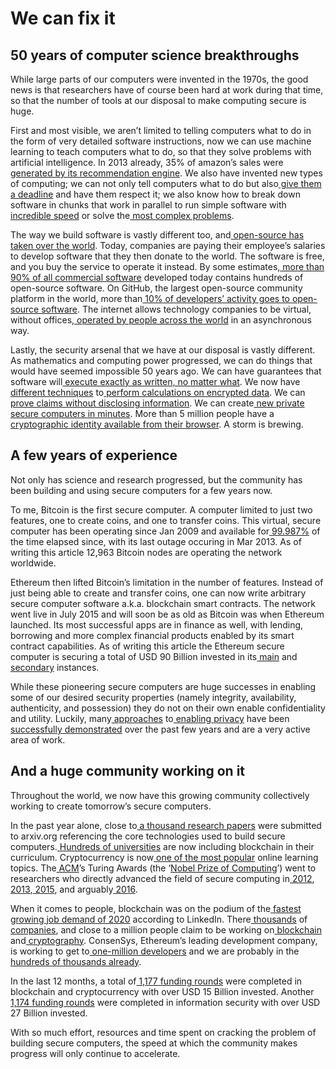 # We can fix it

## 50 years of computer science breakthroughs

While large parts of our computers were invented in the 1970s, the good news is that researchers have of course been hard at work during that time, so that the number of tools at our disposal to make computing secure is huge.

First and most visible, we aren’t limited to telling computers what to do in the form of very detailed software instructions, now we can use machine learning to teach computers what to do, so that they solve problems with artificial intelligence. In 2013 already, 35% of amazon’s sales were[ generated by its recommendation engine](https://www.mckinsey.com/industries/retail/our-insights/how-retailers-can-keep-up-with-consumers). We also have invented new types of computing; we can not only tell computers what to do but also[ give them a deadline](https://www.windriver.com/solutions/learning/rtos) and have them respect it; we also know how to break down software in chunks that work in parallel to run simple software with[ incredible speed](https://www.nvidia.com/en-sg/design-visualization/rtx/) or solve the[ most complex problems](https://www.fujitsu.com/global/about/innovation/fugaku/).

The way we build software is vastly different too, and[ open-source has taken over the world](https://techcrunch.com/2019/01/12/how-open-source-software-took-over-the-world/). Today, companies are paying their employee’s salaries to develop software that they then donate to the world. The software is free, and you buy the service to operate it instead. By some estimates,[ more than 90% of all commercial software](https://www.synopsys.com/software-integrity/resources/analyst-reports/open-source-security-risk-analysis.html?cmp=pr-sig) developed today contains hundreds of open-source software. On GitHub, the largest open-source community platform in the world, more than[ 10% of developers’ activity goes to open-source software](https://octoverse.github.com/). The internet allows technology companies to be virtual, without offices,[ operated by people across the world](https://about.gitlab.com/company/culture/all-remote/guide/) in an asynchronous way.

Lastly, the security arsenal that we have at our disposal is vastly different. As mathematics and computing power progressed, we can do things that would have seemed impossible 50 years ago. We can have guarantees that software will[ execute exactly as written, no matter what](https://ethereum.org/en/what-is-ethereum/). We now have[ different techniques](https://www.unboundsecurity.com/resources/cryptography-via-multiparty-computation/) to[ perform calculations on encrypted data](https://www.nucypher.com/fully-homomorphic-encryption). We can[ prove claims without disclosing information](https://qed-it.com/technology/). We can create[ new private secure computers in minutes](https://www.kaleido.io/product/overview#blockchain-as-a-service). More than 5 million people have a[ cryptographic identity available from their browser](https://consensys.net/blog/metamask/metamask-surpasses-5-million-monthly-active-users/). A storm is brewing.

## A few years of experience

Not only has science and research progressed, but the community has been building and using secure computers for a few years now.

To me, Bitcoin is the first secure computer. A computer limited to just two features, one to create coins, and one to transfer coins. This virtual, secure computer has been operating since Jan 2009 and available for[ 99.987%](https://www.buybitcoinworldwide.com/bitcoin-uptime/) of the time elapsed since, with its last outage occuring in Mar 2013. As of writing this article 12,963 Bitcoin nodes are operating the network worldwide.

Ethereum then lifted Bitcoin’s limitation in the number of features. Instead of just being able to create and transfer coins, one can now write arbitrary secure computer software a.k.a. blockchain smart contracts. The network went live in July 2015 and will soon be as old as Bitcoin was when Ethereum launched. Its most successful apps are in finance as well, with lending, borrowing and more complex financial products enabled by its smart contract capabilities. As of writing this article the Ethereum secure computer is securing a total of USD 90 Billion invested in its[ main](https://defipulse.com/) and[ secondary](https://ethhole.link/) instances.

While these pioneering secure computers are huge successes in enabling some of our desired security properties \(namely integrity, availability, authenticity, and possession\) they do not on their own enable confidentiality and utility. Luckily, many[ approaches](https://z.cash/) to[ enabling](https://scrt.network/)[ privacy](https://medium.com/aztec-protocol/launching-aztec-2-0-rollup-ac7db8012f4b) have been[ successfully](https://www.getmonero.org/)[ demonstrated](https://zk.money/) over the past few years and are a very active area of work.

## And a huge community working on it

Throughout the world, we now have this growing community collectively working to create tomorrow’s secure computers.

In the past year alone, close to[ a thousand research papers](https://arxiv.org/search/advanced?advanced=&terms-0-operator=AND&terms-0-term=&terms-0-field=abstract&terms-1-operator=OR&terms-1-term=&terms-1-field=abstract&terms-2-operator=OR&terms-2-term=&terms-2-field=abstract&terms-3-operator=OR&terms-3-term=%22zero+knowledge+proof%22&terms-3-field=abstract&terms-4-operator=OR&terms-4-term=%22multi+party+computation%22&terms-4-field=abstract&terms-5-operator=OR&terms-5-term=%22fully+homomorphic+encryption%22&terms-5-field=abstract&terms-6-operator=OR&terms-6-term=blockchain&terms-6-field=abstract&terms-7-operator=OR&terms-7-term=%22smart+contracts%22&terms-7-field=abstract&classification-computer_science=y&classification-physics_archives=all&classification-include_cross_list=include&date-filter_by=past_12&date-year=&date-from_date=&date-to_date=&date-date_type=submitted_date&abstracts=show&size=50&order=-announced_date_first) were submitted to arxiv.org referencing the core technologies used to build secure computers.[ Hundreds of universities](https://howtostudyblockchain.com/blockchain-courses/) are now including blockchain in their curriculum. Cryptocurrency is now[ one of the most popular](https://www.udemy.com/featured-topics/) online learning topics. The[ ACM](https://www.acm.org/)’s Turing Awards \(the ‘[Nobel Prize of Computing](https://en.wikipedia.org/wiki/List_of_prizes_known_as_the_Nobel_of_a_field_or_the_highest_honors_of_a_field#Computer_science)’\) went to researchers who directly advanced the field of secure computing in[ 2012](https://web.archive.org/web/20130318034311/http:/www.acm.org/press-room/news-releases/2013/turing-award-12/),[ 2013](https://amturing.acm.org/award_winners/lamport_1205376.cfm),[ 2015](https://amturing.acm.org/award_winners/diffie_8371646.cfm), and arguably[ 2016](https://amturing.acm.org/award_winners/berners-lee_8087960.cfm).

When it comes to people, blockchain was on the podium of the[ fastest growing job demand of 2020](https://www.linkedin.com/pulse/linkedin-emerging-jobs-2020-why-top-how-long-last-pai/) according to LinkedIn. There[ thousands](https://www.linkedin.com/search/results/companies/?keywords=blockchain) of[ companies](https://www.linkedin.com/search/results/companies/?keywords=cryptography), and close to a million people claim to be working on[ blockchain](https://www.linkedin.com/search/results/people/?keywords=blockchain) and[ cryptography](https://www.linkedin.com/search/results/people/?keywords=cryptography). ConsenSys, Ethereum’s leading development company, is working to get to[ one-million developers](https://media.consensys.net/one-million-ethereum-developers-five-consensys-announcements-from-devcon-5-28520ce63d73) and we are probably in the[ hundreds of thousands already](https://www.trufflesuite.com/dashboard).

In the last 12 months, a total of[ 1,177 funding rounds](https://www.crunchbase.com/search/funding_rounds/f0932ded87d3b449767bcdca6fe86391) were completed in blockchain and cryptocurrency with over USD 15 Billion invested. Another[ 1,174 funding rounds](https://www.crunchbase.com/search/funding_rounds/94538a046bca00b98b6863d4aaf933a0) were completed in information security with over USD 27 Billion invested.

With so much effort, resources and time spent on cracking the problem of building secure computers, the speed at which the community makes progress will only continue to accelerate.

